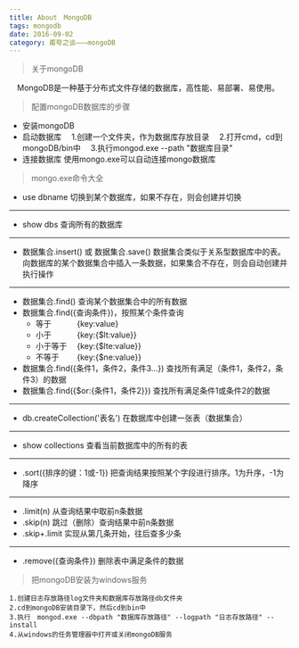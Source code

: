 ```yaml
---
title: About　MongoDB
tags: mongodb
date: 2016-09-02
category: 甫夸之谈———mongoDB
---
```

> 关于mongoDB

　MongoDB是一种基于分布式文件存储的数据库，高性能、易部署、易使用。

> 配置mongoDB数据库的步骤

+  安装mongoDB
+  启动数据库
	　1.创建一个文件夹，作为数据库存放目录
	　2.打开cmd，cd到mongoDB/bin中
	　3.执行mongod.exe --path "数据库目录"
+ 连接数据库
	使用mongo.exe可以自动连接mongo数据库
	
<!---more--->
>mongo.exe命令大全

+ use dbname
	切换到某个数据库，如果不存在，则会创建并切换
---
+ show dbs
	查询所有的数据库
---
+ 数据集合.insert() 或 数据集合.save()
	数据集合类似于关系型数据库中的表。向数据库的某个数据集合中插入一条数据，如果集合不存在，则会自动创建并执行操作
---
+ 数据集合.find()
	查询某个数据集合中的所有数据
+ 数据集合.find({查询条件})，按照某个条件查询
	+ 等于 　　　{key:value}
	+ 小于 　　　{key:{$lt:value}}
	+ 小于等于 　{key:{$lte:value}}
	+ 不等于 　　{key:{$ne:value}}
+ 数据集合.find({条件1，条件2，条件3...})
	查找所有满足（条件1，条件2，条件3）的数据
+ 数据集合.find({$or:{条件1，条件2}})
	查找所有满足条件1或条件2的数据
---
+ db.createCollection('表名')
	在数据库中创建一张表（数据集合）
---
+ show collections
	查看当前数据库中的所有的表
---
+ .sort({排序的键：1或-1})
	把查询结果按照某个字段进行排序。1为升序，-1为降序
---
+ .limit(n)
	从查询结果中取前n条数据
+ .skip(n)
	跳过（删除）查询结果中前n条数据
+ .skip+.limit 
	实现从第几条开始，往后查多少条
---
+ .remove({查询条件})
	删除表中满足条件的数据

> 把mongoDB安装为windows服务

	1.创建日志存放路径log文件夹和数据库存放路径db文件夹
	2.cd到mongoDB安装目录下，然后cd到bin中
	3.执行　mongod.exe --dbpath "数据库存放路径" --logpath "日志存放路径" --install
	4.从windows的任务管理器中打开或关闭mongoDB服务